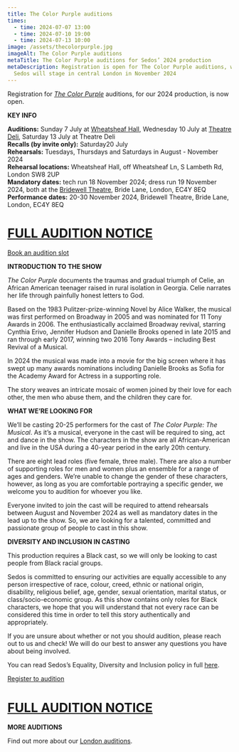 ```yaml
---
title: The Color Purple auditions
times:
  - time: 2024-07-07 13:00
  - time: 2024-07-10 19:00
  - time: 2024-07-13 10:00
image: /assets/thecolorpurple.jpg
imageAlt: The Color Purple auditions
metaTitle: The Color Purple auditions for Sedos’ 2024 production
metaDescription: Registration is open for The Color Purple auditions, which
  Sedos will stage in central London in November 2024
---
```

Registration for *[The Color Purple](https://www.sedos.co.uk/shows/2024-the-color-purple)* auditions, for our 2024 production, is now open.

**KEY INFO**

**Auditions:** Sunday 7 July at [Wheatsheaf Hall](https://www.sedos.co.uk/venues/wheatsheaf-hall), Wednesday 10 July at [Theatre Deli](https://www.sedos.co.uk/venues/theatre-deli), Saturday 13 July at Theatre Deli\
**Recalls (by invite only):** Saturday20 July\
**Rehearsals:** Tuesdays, Thursdays and Saturdays in August - November 2024\
**Rehearsal locations:** Wheatsheaf Hall, off Wheatsheaf Ln, S Lambeth Rd, London SW8 2UP \
**Mandatory dates:** tech run  18 November 2024; dress run 19 November 2024, both at the [Bridewell Theatre,](https://www.sedos.co.uk/venues/bridewell) Bride Lane, London, EC4Y 8EQ\
**Performance dates:** 20-30 November 2024, Bridewell Theatre, Bride Lane, London, EC4Y 8EQ

# [FULL AUDITION NOTICE](https://docs.google.com/document/d/1hoKUWM5gLslZMpPgULZsT7pJmeAF_vr0pLGBlJbk690/edit#heading=h.vb68pvajq4v3)

[Book an audition slot](https://membership.sedos.co.uk/signup/128)

**INTRODUCTION TO THE SHOW**

*The Color Purple* documents the traumas and gradual triumph of Celie, an African American teenager raised in rural isolation in Georgia. Celie narrates her life through painfully honest letters to God. 

Based on the 1983 Pulitzer-prize-winning Novel by Alice Walker, the musical was first performed on Broadway in 2005 and was nominated for 11 Tony Awards in 2006. The enthusiastically acclaimed Broadway revival, starring Cynthia Erivo, Jennifer Hudson and Danielle Brooks opened in late 2015 and ran through early 2017, winning two 2016 Tony Awards – including Best Revival of a Musical.

In 2024 the musical was made into a movie for the big screen where it has swept up many awards nominations including Danielle Brooks as Sofia for the Academy Award for Actress in a supporting role. 

The story weaves an intricate mosaic of women joined by their love for each other, the men who abuse them, and the children they care for.

**WHAT WE’RE LOOKING FOR**

We’ll be casting 20-25 performers for the cast of *The Color Purple: The Musical*. As it’s a musical, everyone in the cast will be required to sing, act and dance in the show. The characters in the show are all African-American and live in the USA during a 40-year period in the early 20th century. 

There are eight lead roles (five female, three male). There are also a number of supporting roles for men and women plus an ensemble for a range of ages and genders. We’re unable to change the gender of these characters, however, as long as you are comfortable portraying a specific gender, we welcome you to audition for whoever you like. 

Everyone invited to join the cast will be required to attend rehearsals between August and November 2024 as well as mandatory dates in the lead up to the show. So, we are looking for a talented, committed and passionate group of people to cast in this show. 

**DIVERSITY AND INCLUSION IN CASTING**

This production requires a Black cast, so we will only be looking to cast people from Black racial groups.  

Sedos is committed to ensuring our activities are equally accessible to any person irrespective of race, colour, creed, ethnic or national origin, disability, religious belief, age, gender, sexual orientation, marital status, or class/socio-economic group. As this show contains only roles for Black characters, we hope that you will understand that not every race can be considered this time in order to tell this story authentically and appropriately. 

If you are unsure about whether or not you should audition, please reach out to us and check! We will do our best to answer any questions you have about being involved.

You can read Sedos’s Equality, Diversity and Inclusion policy in full [here](https://www.sedos.co.uk/assets/policies/2022-10-edi-policy.pdf).

[Register to audition](https://membership.sedos.co.uk/signup/128)

# [FULL AUDITION NOTICE](https://docs.google.com/document/d/1hoKUWM5gLslZMpPgULZsT7pJmeAF_vr0pLGBlJbk690/edit#heading=h.vb68pvajq4v3)

**MORE AUDITIONS**

Find out more about our [London auditions](https://www.sedos.co.uk/get-involved).